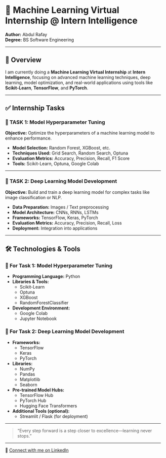 # 🤖 Machine Learning Virtual Internship @ Intern Intelligence

**Author:** Abdul Rafay  
**Degree:** BS Software Engineering  

---

## 📌 Overview

I am currently doing a **Machine Learning Virtual Internship** at **Intern Intelligence**, focusing on advanced machine learning techniques, deep learning, model optimization, and real-world applications using tools like **Scikit-Learn**, **TensorFlow**, and **PyTorch**.

---

## ✅ Internship Tasks

### 🔧 TASK 1: Model Hyperparameter Tuning

**Objective:** Optimize the hyperparameters of a machine learning model to enhance performance.

- **Model Selection:** Random Forest, XGBoost, etc.
- **Techniques Used:** Grid Search, Random Search, Optuna
- **Evaluation Metrics:** Accuracy, Precision, Recall, F1 Score
- **Tools:** Scikit-Learn, Optuna, Google Colab

---

### 🧠 TASK 2: Deep Learning Model Development

**Objective:** Build and train a deep learning model for complex tasks like image classification or NLP.

- **Data Preparation:** Images / Text preprocessing
- **Model Architecture:** CNNs, RNNs, LSTMs
- **Frameworks:** TensorFlow, Keras, PyTorch
- **Evaluation Metrics:** Accuracy, Precision, Recall, Loss
- **Deployment:** Integration into applications

---

## 🛠 Technologies & Tools

### 🔧 For Task 1: Model Hyperparameter Tuning

- **Programming Language:** Python  
- **Libraries & Tools:**  
  - Scikit-Learn  
  - Optuna  
  - XGBoost  
  - RandomForestClassifier  
- **Development Environment:**  
  - Google Colab  
  - Jupyter Notebook  

### 🧠 For Task 2: Deep Learning Model Development

- **Frameworks:**  
  - TensorFlow  
  - Keras  
  - PyTorch  
- **Libraries:**  
  - NumPy  
  - Pandas  
  - Matplotlib  
  - Seaborn  
- **Pre-trained Model Hubs:**  
  - TensorFlow Hub  
  - PyTorch Hub  
  - Hugging Face Transformers  
- **Additional Tools (optional):**  
  - Streamlit / Flask (for deployment)

---

> “Every step forward is a step closer to excellence—learning never stops.”

---

🔗 [Connect with me on LinkedIn](https://www.linkedin.com/in/abdul-rafay19)

